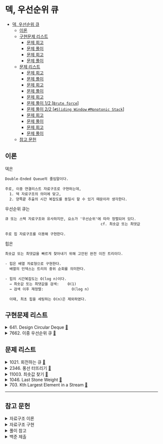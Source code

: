 # 덱, 우선순위 큐

- [덱, 우선순위 큐](#덱-우선순위-큐)
  - [이론](#이론)
  - [구현문제 리스트](#구현문제-리스트)
    - [문제 회고](#문제-회고)
    - [문제 풀이](#문제-풀이)
    - [문제 회고](#문제-회고-1)
    - [문제 풀이](#문제-풀이-1)
  - [문제 리스트](#문제-리스트)
    - [문제 회고](#문제-회고-2)
    - [문제 풀이](#문제-풀이-2)
    - [문제 회고](#문제-회고-3)
    - [문제 풀이](#문제-풀이-3)
    - [문제 회고](#문제-회고-4)
    - [문제 풀이 1/2 [`Brute force`]](#문제-풀이-12-brute-force)
    - [문제 풀이 2/2 [`#Sliding Window` `#Monotonic Stack`]](#문제-풀이-22-sliding-window-monotonic-stack)
    - [문제 회고](#문제-회고-5)
    - [문제 풀이](#문제-풀이-4)
    - [문제 회고](#문제-회고-6)
    - [문제 풀이](#문제-풀이-5)
  - [참고 문헌](#참고-문헌)

## 이론

덱은

    Double-Ended Queue의 줄임말이다.

    주로, 이중 연결리스트 자료구조로 구현하는데, 
      1. 덱 자료구조의 의미에 맞고,
      2. 양쪽끝 추출의 시간 복잡도를 동일시 할 수 있기 때문이라 생각한다.

우선순위 큐는

    큐 또는 스택 자료구조와 유사하지만, 요소가 '우선순위'에 따라 정렬되어 있다.
                                                cf. 최솟값 또는 최댓값

    주로 힙 자료구조를 이용해 구현한다.

힙은 

    최솟값 또는 최댓값을 빠르게 찾아내기 위해 고안된 완전 이진 트리이다.

    - 힙은 배열 자료형으로 구현한다.
      배열의 인덱스는 트리의 중위 순회를 의미한다.

    - 힙의 시간복잡도는 O(log n)이다.
      → 최솟값 또는 최댓값을 검색:    O(1)
      → 검색 이후 재정렬:             O(log n)

      이때, 최초 힙을 세팅하는 O(n)은 제외하였다.    

## 구현문제 리스트

<details>
<summary>
  641. Design Circular Deque
  <a href="https://leetcode.com/problems/design-circular-deque/">👊</a>  
</summary>

### 문제 회고

이전 3주차의 `단일 연결리스트 구현`, 4주차의 `원형큐 구현`와 다르게
이중 연결리스트 자료구조를 이용해 원형 덱을 구현하였다.

front와 rear라는 각자의 위치가 있지만,
Insertion / Deletion의 행위에 의해 1개가 될 때 위치를 동기화하는 과정이 매우 어려웠다.

때문에 처음에 구상한 이상적인 구조가 나오지 못했고,
    
<center>
<img width="60%" src="assets/circular-deque-aim.drawio.svg"/>
</center>

교재의 풀이를 참고하여 각자 위치를 나타내는 빈 노드를 거쳐가는 형식의 구조를 사용하니, 동기화 문제가 사라졌다.

빈 노드들은 덱의 사이즈에 영향을 주지 않는다.

<center>
<img width="70%" src="assets/circular-deque-avoid.drawio.svg"/>
</center>

### 문제 풀이

빅오를 한눈에 보자면 다음과 같다.

|       | `insertFront` | `insertLast` | `deleteFront` | `deleteLast` | `getFront` | `getRear` | `isEmpty` | `isFull` |
| :---: | :-----------: | :----------: | :-----------: | :----------: | :--------: | :-------: | :-------: | :------: |
| time  |    `O(1)`     |    `O(1)`    |    `O(1)`     |    `O(1)`    |   `O(1)`   |  `O(1)`   |  `O(1)`   |  `O(1)`  |
| space |    `O(1)`     |    `O(1)`    |    `O(1)`     |    `O(1)`    |   `O(1)`   |  `O(1)`   |  `O(1)`   |  `O(1)`  |

문제 풀이는 `src\adt\CircularDeque.js`에서 확인할 수 있다.

</details>

<details>
<summary>
  7662. 이중 우선순위 큐
  <a href="https://www.acmicpc.net/problem/7662">👊</a>  
</summary>

### 문제 회고

힙 자료구조 기반으로 구현하였다.

`이중 우선순위 큐`라는 단일 자료구조를 만든 것이 아닌,
`최대힙`, `최소힙` 총 2개의 자료구조를 이용하였다.

이 2개의 자료구조 구현의 전체적인 틀은 참고를 하였고, 문제 조건에 필요한 메소드 몇개만 직접 구현하였다.

### 문제 풀이

빅오를 한눈에 보자면 다음과 같다.

|       |  `insert`  | `extract`  | `findIndex` |  `delete`  |
| :---: | :--------: | :--------: | :---------: | :--------: |
| time  | `O(log n)` | `O(log n)` | `O(log n)`  | `O(log n)` |
| space |   `O(1)`   |   `O(1)`   |   `O(1)`    |   `O(1)`   |

문제 풀이는 `src\7662`폴더에서 확인할 수 있다.

- `7662.js`가 문제 제출 형식을 맞춘 파일이다.
- `stdin-7662`는 문제에서 제공한 입력 예제이다.
    > 파일 형식을 사용한 이유는 노드 환경에서 표준 입출력을 받는 작업이 어렵기 때문이다.

<dl><dt>
문제에서 제공한 출력 예제가 정상적으로 나왔지만, 제출에서 메모리 초과 오류가 있다.
</dt></dl>                

    Ouput:          EMPTY
                    333 -45

    Display Heap:   MaxHeap { heap: [ 333, -642, -45, [length]: 3 ] }
                    MinHeap { heap: [ -45, 45, 333, [length]: 3 ] }

</details>

## 문제 리스트

<details>
<summary>
  1021. 회전하는 큐
  <a href="https://www.acmicpc.net/problem/1021">👊</a>  
</summary>

### 문제 회고

`641번`의 자료구조 구현 파일을 그대로 사용하였다.

### 문제 풀이

문제 풀이는 `src\1021`폴더에서 확인할 수 있다.

**문제 설명**

    Input:  10 3
            2 9 5

    Output: 8

    a. 10은 덱에 다음과 같이 채워져야 함을 의미한다.
    
      [HEAD] size: 10   elements: undefined → 1 → 2 → 3 → 4 → 5 → 6 → 7 → 8 → 9 → 10 → undefined →      

    b. 3은 [2, 9, 5] 즉, 제거할 요소들의 개수이다.

    c. 루프에 따른 결과값
    
      [element = 2] 일때, 덱의 앞으로 회전해야 효율적이다.
      회전한 후,  
        [HEAD] size: 10   elements: undefined → 2 → 3 → 4 → 5 → 6 → 7 → 8 → 9 → 10 → 1 → undefined →

      제거한다.
        [HEAD] size: 9    elements: undefined → 3 → 4 → 5 → 6 → 7 → 8 → 9 → 10 → 1 → undefined →        

      [element = 9] 일때, 덱의 뒤에서 회전해야 효율적이다.
      회전한 후,          
        [HEAD] size: 9    elements: undefined → 9 → 10 → 1 → 3 → 4 → 5 → 6 → 7 → 8 → undefined →

      제거한다.
        [HEAD] size: 8    elements: undefined → 10 → 1 → 3 → 4 → 5 → 6 → 7 → 8 → undefined →

문제의 핵심은

    a. 회전의 기준이다.

       회전의 기준은 (deque.size) / 2이고, 홀수 일때, 올림한다.

        1 → 2 → 3이 있을때 올림값을 한 2를 회전의 기준으로 잡으면
        1, 2는 앞으로 3은 뒤로 돈다.
        
        이게 빠르다고 한다.

    b. 삭제하는 곳이다.

        1 → 2 → 3 → 4 → 5에서 3에 접근할때,

        덱의 뒤에서 접근에 2번이 나오더라도,

        4 → 5 → 1 → 2 → 3

        앞에서 삭제해야하기 때문에 1번을 더 이동시켜줘야한다.

        3 → 4 → 5 → 1 → 2
        
<dl><dt>
문제에서 제공한 모든 예제에 출력이 정상적으로 나왔지만, 제출이 되지 않았다.
</dt></dl>
</details>

<details>
<summary>
  2346. 풍선 터뜨리기
  <a href="https://www.acmicpc.net/problem/2346">👊</a>  
</summary>

### 문제 회고

`1021번`과 유사하다.

### 문제 풀이

문제 풀이는 `src\2346`폴더에서 확인할 수 있다.

**문제 설명**

    Input:  5
            3 2 1 -3 -1

    Output: 1 4 5 3 2
  
    a. head를 삭제하고,
      size: 5   elements: 3 → 2 → 1 → -3 → -1 →

    b. head value만큼 회전시킨다.
      size: 4   elements: -3 → -1 → 2 → 1 →

      ...
      size: 3   elements: -1 → 2 → 1 →
      size: 2   elements: 1 → 2 →
      size: 1   elements: 2 →
    
    c. Ouput은 삭제된 head가 Input의 몇 번째 요소인지를 배열로 나타낸다.

</details>

<details>
<summary>
  11003. 최솟값 찾기
  <a href="https://www.acmicpc.net/problem/11003">👊</a>  
</summary>

### 문제 회고

문제만 보면 힙으로 해결하는 문제같지만, 어떻게 최솟값을 정의하는가의 문제라서 힙 자료구조는 필요없었다.

### 문제 풀이 1/2 [`Brute force`]

    Input:  nums = [1, 5, 2, 3, 6, 2, 3, 7, 3, 5, 2, 6]
            ※ 표준 입출력 과정을 거치면서 배열로 받을 수 밖에 없다.

            limit = 3

    배열을 순회하면서, 
    최솟값을 색출할 수 있는 범위를 찾아낸 뒤, 최솟값을 찾는다.

    [idx = 3] range idx = 0, 1
              range     = 1, 5 
              min       = 1

    Output: 1 1 1 2 2 2 2 2 3 3 2 2

Output은 만족했지만, 시간 초과 에러가 났고, topic과 연관 없게 푼 풀이였다.

```js
function findMinTargets(targets, start, end) {
  const result = [];  

  for(let i = start; i <= end; i++){

    if(i < 0)
      continue;

    result.push(targets[i]);
  }

  return result;
}

/**
 * time:    O(n)
 *          → findMin...  O(less n)
 * 
 * space:   O(n)
 */
(function main() {
  ... stdin processing

  // +++ Start
  const result = [];

  for (let i = 0; i < size; i++){
    const start = i - limit + 1;
    const end = i;

    const min = Math.min(...findMinTargets(targets, start, end));
    result.push(min);
  }

  console.log(result.join(' '));
})();
```

### 문제 풀이 2/2 [`#Sliding Window` `#Monotonic Stack`]

    Input:  nums = [1, 5, 2, 3, 6, 2, 3, 7, 3, 5, 2, 6]        

            limit = 3

            min idx = idx - limit + 1 (단, min idx > 0)
    
  배열을 순회하면서, min idx부터 순회하는 현재 인덱스까지 limit 만큼의 범위까지 확인한다.

  즉, limit 만큼만 저장하는 자료구조가 필요하다.

    [num = 1] pass

    [num = 5] pass

    [num = 2] pass    

    [num = 3] [5, 2, 3]

    [num = 6] [2, 3, 6]

  덱이 적합한데, limit 까지만 뒤에서 받고,
  지난 인덱스의 범위는 앞에서 삭제할 수 있기 때문이다.

  여기서, 덱은 Monotonic Stack 처럼 오름차순을 유지하도록 한다.

    1 → 5 에 2가 들어올 경우, 2보다 큰 요소를 모두 제거한 뒤, 넣는다.

    [num = 1] 1 → 2

    [num = 5] 1 → 2 → 5

문제 풀이는 `src\11003`폴더에서 확인할 수 있다.

<dl><dt>
런타임 에러 중 Referece Error를 해결중이다.
</dt><dl>

</details>

<details>
<summary>
  1046. Last Stone Weight
  <a href="https://leetcode.com/problems/last-stone-weight/">👊</a>  
</summary>

### 문제 회고

`7662번`에서 구현한 자료구조가 필요하기 때문에 별도의 소스 코드에 기술하였다.

처음 접근 방식은 문제의 조건들을 제대로 확인하지 못하고 풀었을 때이다.

<dl><dt>
If x != y, the stone of weight x is destroyed, <br/>
and the stone of weight y has new weight y - x.
</dt><dl>
<br/>

이를 확인하지 못하고 접근했을 때는 다음과 같다.

    1. 힙의 최댓값(루트)을 조회 하고, 이보다 1작은 값이 힙에 있는지 검색한다.

    2. 없다면, 다음 루프를 돌고
       있다면, 최댓값을 힙에서 제거한다.

    다만, 2가지 문제가 있었다. 
    
        a. 이전 문제에서 작동이 검증된 findIndex()가 제대로 작동하지 않았다.

        b. 만약 findIndex()가 제대로 작동해서

            [ 8, 7, 4, 1, 2, 1, [length]: 6 ]가

            [ 1, 4, 1, 2, 1,    [length]: 5 ]로 되었다면, 
            
          이를 다시 힙 정렬해두기가 내가 구현한 자료구조에서는 어렵다.

          만약, 1로 바뀐 요소가 힙의 중간에 있을때 이를 bubbleUp 할지 bubbleDown 할지 확인하기 어렵기 때문이다.

```js
var lastStoneWeight = function (stones) {
  const maxHeap = new MaxHeap();

  ... array to heapify

  for (let i = 0; i < maxHeap.heap.length; i++) {    
    const root = maxHeap.getRoot();

    const lessIdx = maxHeap.findIndex(root - 1);

    if (lessIdx === undefined)
      continue;
    
    maxHeap.heap[lessIdx] == 1;
    maxHeap.extract();
  }

  return maxHeap.heap.length;
};
```

### 문제 풀이

문제 풀이는 `src\1046.js`에서 확인할 수 있다.

</details>

<details>
<summary>
  703. Kth Largest Element in a Stream
  <a href="https://leetcode.com/problems/kth-largest-element-in-a-stream/">👊</a>  
</summary>

### 문제 회고

해당 문제는 구현한 자료구조 `MinHeap`객체를 `KthLargest`객체의 프로퍼티로 배치한다.

`KthLargest`객체의 메소드 사용 중,

 `MinHeap`객체의 상위 객체인 `Heap`의 프로퍼티에 접근할 일 이 있었는데,

    kth.heap.length

별도의 은닉화를 하지 않았는데도 접근이 되지 않았다.

`Heap`에서 이를 접근하는 메소드를 만들어 줌으로써 해결을 할 수 있었다.

아마 Javascript 언어의 성격이었던 것 같은데, 이 또한 알아보겠다.

### 문제 풀이

<dl><dt>
Largest
</dt></dl> 라는 단어만으로 MaxHeap을 사용해야 한다고 생각했다.

하지만 MaxHeap에서 k번째를 찾는 것보다,

k크기 만큼의 MinHeap을 유지하여 `add`로 들어오는 value가 클 수록 갱신하는 쪽이 `Access` 행위에 효율적이라 판단했다.

문제 풀이는 `src\703.js`에서 확인할 수 있다.

</details>
<hr/>

## 참고 문헌

<details>
<summary>자료구조 이론</summary>
<br/>

[Heap 특성](https://1ilsang.dev/2019-10-21/algorithm/heap) ━ *1ilsang*
</details>

<details>
<summary>자료구조 구현</summary>
<br/>

[Doubly LinkedList 구현](https://makasti.tistory.com/96) ━ *두콩*

[Heap 삭제 과정](https://www.geeksforgeeks.org/insertion-and-deletion-in-heaps/) ━ *GeeksforGeeks*

[Heap 시각화](https://visualgo.net/en/heap) ━ *VisuAlgo*

[Javascript Heap 구현](https://nyang-in.tistory.com/153) ━ *냥인*

[Javascript 객체 상속](https://www.zerocho.com/category/JavaScript/post/573d812680f0b9102dc370b7) ━ *ZeroCho*
</details>

<details>
<summary>풀이 참고</summary>
<br/>

[Simple Solution at 1021. 회전하는 큐](https://wiselog.tistory.com/126) ━ *지혜로운 개발로그*

[Simple Solution at 11003. 최솟값 찾기](https://wooooooak.github.io/algorithm/2018/12/03/백준11003번문제/) ━ *쾌락코딩*

[Simple Solution at 1046. Last Stone Weight](https://github.com/cs-study-org/algorithm-study/blob/7ad1cda101186ca7b18b2488ded242ea84d7bdc0/05/JiYongKim/Leetcode.md) ━ *Github*
</details>

<details>
<summary>백준 제출</summary>
<br/>

[Javascript 표준 입출력과 백준 제출 팁](https://overcome-the-limits.tistory.com/25) ━ *Plus Ultra*

[Javascript 표준 입출력과 백준 이슈](https://broadway.tistory.com/entry/자바스크립트-백준-입력받는법) ━ *이너멜*

[백준 제출 형식](https://velog.io/@mttw2820/백준-7662.-이중-우선순위-큐) ━ *mttw2820*
</details>
